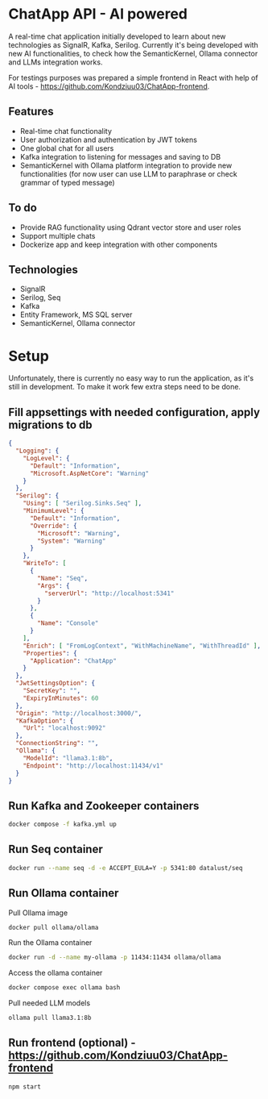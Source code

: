 # ChatApp API - AI powered

A real-time chat application initially developed to learn about new technologies as SignalR, Kafka, Serilog. Currently it's being developed with new AI functionalities, to check how the SemanticKernel, Ollama connector and LLMs integration works.

For testings purposes was prepared a simple frontend in React with help of AI tools - https://github.com/Kondziuu03/ChatApp-frontend.

## Features
- Real-time chat functionality
- User authorization and authentication by JWT tokens
- One global chat for all users
- Kafka integration to listening for messages and saving to DB
- SemanticKernel with Ollama platform integration to provide new functionalities (for now user can use LLM to paraphrase or check grammar of typed message)

## To do
- Provide RAG functionality using Qdrant vector store and user roles
- Support multiple chats
- Dockerize app and keep integration with other components

## Technologies
- SignalR
- Serilog, Seq
- Kafka
- Entity Framework, MS SQL server
- SemanticKernel, Ollama connector

# Setup
Unfortunately, there is currently no easy way to run the application, as it's still in development. To make it work few extra steps need to be done.

## Fill appsettings with needed configuration, apply migrations to db
```json
{
  "Logging": {
    "LogLevel": {
      "Default": "Information",
      "Microsoft.AspNetCore": "Warning"
    }
  },
  "Serilog": {
    "Using": [ "Serilog.Sinks.Seq" ],
    "MinimumLevel": {
      "Default": "Information",
      "Override": {
        "Microsoft": "Warning",
        "System": "Warning"
      }
    },
    "WriteTo": [
      {
        "Name": "Seq",
        "Args": {
          "serverUrl": "http://localhost:5341"
        }
      },
      {
        "Name": "Console"
      }
    ],
    "Enrich": [ "FromLogContext", "WithMachineName", "WithThreadId" ],
    "Properties": {
      "Application": "ChatApp"
    }
  },
  "JwtSettingsOption": {
    "SecretKey": "",
    "ExpiryInMinutes": 60
  },
  "Origin": "http://localhost:3000/",
  "KafkaOption": {
    "Url": "localhost:9092"
  },
  "ConnectionString": "",
  "Ollama": {
    "ModelId": "llama3.1:8b",
    "Endpoint": "http://localhost:11434/v1"
  }
}

```

## Run Kafka and Zookeeper containers
```bash
docker compose -f kafka.yml up
```

## Run Seq container
```bash
docker run --name seq -d -e ACCEPT_EULA=Y -p 5341:80 datalust/seq
```

## Run Ollama container

Pull Ollama image

```bash
docker pull ollama/ollama
```

Run the Ollama container

```bash
docker run -d --name my-ollama -p 11434:11434 ollama/ollama
```
Access the ollama container

```bash
docker compose exec ollama bash
```
Pull needed LLM models

```bash
ollama pull llama3.1:8b
```

## Run frontend (optional) - https://github.com/Kondziuu03/ChatApp-frontend

```bash
npm start
```
